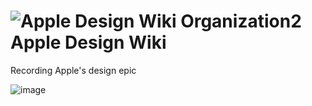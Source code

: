 # ![Apple Design Wiki Organization2](https://github.com/user-attachments/assets/9ce6b153-074b-4e28-9d46-75ba95e4f15a)  Apple Design Wiki

Recording Apple's design epic

![image](https://github.com/user-attachments/assets/a9eb8d94-da39-4382-9970-83f3278ba9bb)
